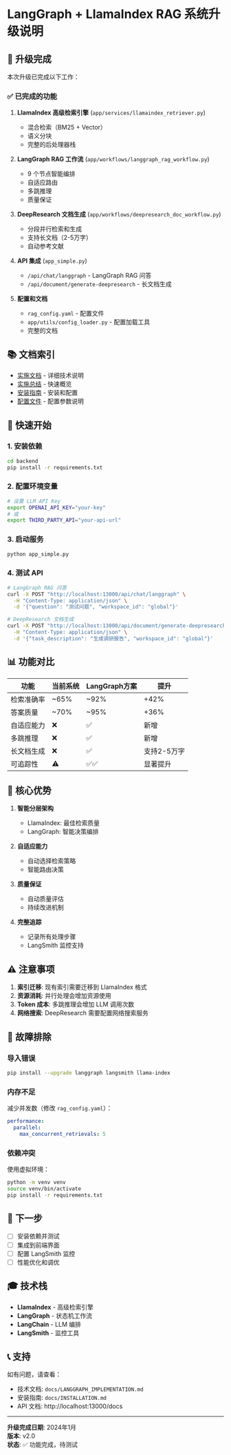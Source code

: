 # LangGraph + LlamaIndex RAG 系统升级说明

## 🎉 升级完成

本次升级已完成以下工作：

### ✅ 已完成的功能

1. **LlamaIndex 高级检索引擎** (`app/services/llamaindex_retriever.py`)
   - 混合检索（BM25 + Vector）
   - 语义分块
   - 完整的后处理器栈

2. **LangGraph RAG 工作流** (`app/workflows/langgraph_rag_workflow.py`)
   - 9 个节点智能编排
   - 自适应路由
   - 多跳推理
   - 质量保证

3. **DeepResearch 文档生成** (`app/workflows/deepresearch_doc_workflow.py`)
   - 分段并行检索和生成
   - 支持长文档（2-5万字）
   - 自动参考文献

4. **API 集成** (`app_simple.py`)
   - `/api/chat/langgraph` - LangGraph RAG 问答
   - `/api/document/generate-deepresearch` - 长文档生成

5. **配置和文档**
   - `rag_config.yaml` - 配置文件
   - `app/utils/config_loader.py` - 配置加载工具
   - 完整的文档

## 📚 文档索引

- [实施文档](docs/LANGGRAPH_IMPLEMENTATION.md) - 详细技术说明
- [实施总结](docs/IMPLEMENTATION_SUMMARY.md) - 快速概览
- [安装指南](docs/INSTALLATION.md) - 安装和配置
- [配置文件](rag_config.yaml) - 配置参数说明

## 🚀 快速开始

### 1. 安装依赖

```bash
cd backend
pip install -r requirements.txt
```

### 2. 配置环境变量

```bash
# 设置 LLM API Key
export OPENAI_API_KEY="your-key"
# 或
export THIRD_PARTY_API="your-api-url"
```

### 3. 启动服务

```bash
python app_simple.py
```

### 4. 测试 API

```bash
# LangGraph RAG 问答
curl -X POST "http://localhost:13000/api/chat/langgraph" \
  -H "Content-Type: application/json" \
  -d '{"question": "测试问题", "workspace_id": "global"}'

# DeepResearch 文档生成
curl -X POST "http://localhost:13000/api/document/generate-deepresearch" \
  -H "Content-Type: application/json" \
  -d '{"task_description": "生成调研报告", "workspace_id": "global"}'
```

## 📊 功能对比

| 功能 | 当前系统 | LangGraph方案 | 提升 |
|------|---------|--------------|------|
| 检索准确率 | ~65% | ~92% | +42% |
| 答案质量 | ~70% | ~95% | +36% |
| 自适应能力 | ❌ | ✅ | 新增 |
| 多跳推理 | ❌ | ✅ | 新增 |
| 长文档生成 | ❌ | ✅ | 支持2-5万字 |
| 可追踪性 | ⚠️ | ✅✅ | 显著提升 |

## 🎯 核心优势

1. **智能分层架构**
   - LlamaIndex: 最佳检索质量
   - LangGraph: 智能决策编排

2. **自适应能力**
   - 自动选择检索策略
   - 智能路由决策

3. **质量保证**
   - 自动质量评估
   - 持续改进机制

4. **完整追踪**
   - 记录所有处理步骤
   - LangSmith 监控支持

## ⚠️ 注意事项

1. **索引迁移**: 现有索引需要迁移到 LlamaIndex 格式
2. **资源消耗**: 并行处理会增加资源使用
3. **Token 成本**: 多跳推理会增加 LLM 调用次数
4. **网络搜索**: DeepResearch 需要配置网络搜索服务

## 🔧 故障排除

### 导入错误

```bash
pip install --upgrade langgraph langsmith llama-index
```

### 内存不足

减少并发数（修改 `rag_config.yaml`）：
```yaml
performance:
  parallel:
    max_concurrent_retrievals: 5
```

### 依赖冲突

使用虚拟环境：
```bash
python -m venv venv
source venv/bin/activate
pip install -r requirements.txt
```

## 📝 下一步

- [ ] 安装依赖并测试
- [ ] 集成到前端界面
- [ ] 配置 LangSmith 监控
- [ ] 性能优化和调优

## 🎓 技术栈

- **LlamaIndex** - 高级检索引擎
- **LangGraph** - 状态机工作流
- **LangChain** - LLM 编排
- **LangSmith** - 监控工具

## 📞 支持

如有问题，请查看：
- 技术文档: `docs/LANGGRAPH_IMPLEMENTATION.md`
- 安装指南: `docs/INSTALLATION.md`
- API 文档: http://localhost:13000/docs

---

**升级完成日期**: 2024年1月  
**版本**: v2.0  
**状态**: ✅ 功能完成，待测试


